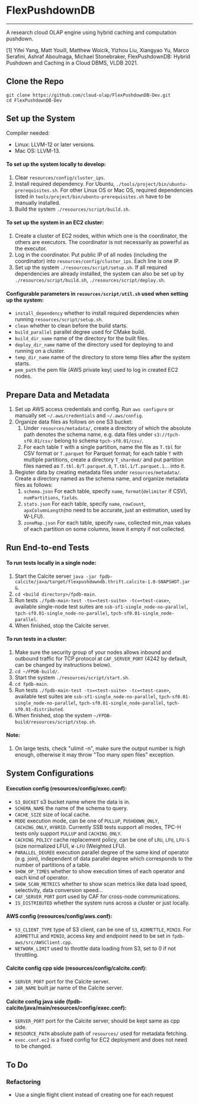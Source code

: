 # FlexPushdownDB

-----------------

A research cloud OLAP engine using hybrid caching and computation pushdown.

[1] Yifei Yang, Matt Youill, Matthew Woicik, Yizhou Liu, Xiangyao Yu, Marco Serafini, Ashraf Aboulnaga, Michael Stonebraker, FlexPushdownDB: Hybrid Pushdown and Caching in a Cloud DBMS, VLDB 2021.


## Clone the Repo

```
git clone https://github.com/cloud-olap/FlexPushdownDB-Dev.git
cd FlexPushdownDB-Dev
```


## Set up the System

Compiler needed: 
- Linux: LLVM-12 or later versions.
- Mac OS: LLVM-13.

#### To set up the system locally to develop:

1. Clear `resources/config/cluster_ips`.
2. Install required dependency. For Ubuntu, `./tools/project/bin/ubuntu-prerequisites.sh`. For other Linux OS or Mac OS, required dependencies listed in `tools/project/bin/ubuntu-prerequisites.sh` have to be manually installed.
3. Build the system `./resources/script/build.sh`.

#### To set up the system in an EC2 cluster:

1. Create a cluster of EC2 nodes, within which one is the coordinator, the others are executors. The coordinator is not necessarily as powerful as the executor.
2. Log in the coordinator. Put public IP of all nodes (including the coordinator) into `resources/config/cluster_ips`. Each line is one IP.
3. Set up the system `./resources/script/setup.sh`. If all required dependencies are already installed, the system can also be set up by `./resources/script/build.sh`, `./resources/script/deploy.sh`.

#### Configurable parameters in `resources/script/util.sh` used when setting up the system:

- `install_dependency` whether to install required dependencies when running `resources/script/setup.sh`.
- `clean` whether to clean before the build starts.
- `build_parallel` parallel degree used for CMake build.
- `build_dir_name` name of the directory for the built files.
- `deploy_dir_name` name of the directory used for deploying to and running on a cluster.
- `temp_dir_name` name of the directory to store temp files after the system starts.
- `pem_path` the pem file (AWS private key) used to log in created EC2 nodes.


## Prepare Data and Metadata
1. Set up AWS access credentials and config. Run `aws configure` or manually set `~/.aws/credentials` and `~/.aws/config`.
2. Organize data files as follows on one S3 bucket: 
   1) Under `resources/metadata/`, create a directory of which the absolute path denotes the schema name, e.g. data files under `s3://tpch-sf0.01/csv/` belong to schema `tpch-sf0.01/csv/`.
   2) For each table `T` with a single partition, name the file as `T.tbl` for CSV format or `T.parquet` for Parquet format; for each table `T` with multiple partitions, create a directory `T_sharded/` and put partition files named as `T.tbl.0/T.parquet.0`, `T.tbl.1/T.parquet.1`... into it.
3. Register data by creating metadata files under `resources/metadata/`. Create a directory named as the schema name, and organize metadata files as follows:
   1) `schema.json` For each table, specify `name`, `format`(`delimiter` if CSV), `numPartitions`, `fields`.
   2) `stats.json` For each table, specify `name`, `rowCount`, `apxColumnLength`(no need to be accurate, just an estimation, used by W-LFU).
   3) `zoneMap.json` For each table, specify `name`, collected min_max values of each partition on some columns, leave it empty if not collected.
   

## Run End-to-end Tests

#### To run tests locally in a single node:
1. Start the Calcite server `java -jar fpdb-calcite/java/target/flexpushdowndb.thrift.calcite-1.0-SNAPSHOT.jar &`.
2. `cd <build directory>/fpdb-main`.
3. Run tests `./fpdb-main-test -ts=<test-suite> -tc=<test-case>`, available single-node test suites are `ssb-sf1-single_node-no-parallel`, `tpch-sf0.01-single_node-no-parallel`, `tpch-sf0.01-single_node-parallel`.
4. When finished, stop the Calcite server.

#### To run tests in a cluster:
1. Make sure the security group of your nodes allows inbound and outbound traffic for TCP protocol at `CAF_SERVER_PORT` (4242 by default, can be changed by instructions below). 
2. `cd ~/FPDB-build/`.
3. Start the system `./resources/script/start.sh`.
4. `cd fpdb-main`.
5. Run tests `./fpdb-main-test -ts=<test-suite> -tc=<test-case>`, available test suites are `ssb-sf1-single_node-no-parallel`, `tpch-sf0.01-single_node-no-parallel`, `tpch-sf0.01-single_node-parallel`, `tpch-sf0.01-distributed`.
6. When finished, stop the system `~/FPDB-build/resources/script/stop.sh`.

#### Note:
1. On large tests, check "ulimit -n", make sure the output number is high enough, otherwise it may throw "Too many open files" exception.


## System Configurations

#### Execution config (resources/config/exec.conf):
- `S3_BUCKET` s3 bucket name where the data is in.
- `SCHEMA_NAME` the name of the schema to query.
- `CACHE_SIZE` size of local cache.
- `MODE` execution mode, can be one of `PULLUP`, `PUSHDOWN_ONLY`, `CACHING_ONLY`, `HYBRID`. Currently SSB tests support all modes, TPC-H tests only support `PULLUP` and `CACHING_ONLY`.
- `CACHING_POLICY` cache replacement policy, can be one of `LRU`, `LFU`, `LFU-S` (size normalized LFU), `W-LFU` (Weighted LFU).
- `PARALLEL_DEGREE` execution parallel degree of the same kind of operator (e.g. join), independent of data parallel degree which corresponds to the number of partitions of a table.
- `SHOW_OP_TIMES` whether to show execution times of each operator and each kind of operator.
- `SHOW_SCAN_METRICS` whether to show scan metrics like data load speed, selectivity, data conversion speed...
- `CAF_SERVER_PORT` port used by CAF for cross-node communications.
- `IS_DISTRIBUTED` whether the system runs across a cluster or just locally.

#### AWS config (resources/config/aws.conf):
- `S3_CLIENT_TYPE` type of S3 client, can be one of `S3`, `AIRMETTLE`, `MINIO`. For `AIRMETTLE` and `MINIO`, access key and endpoint need to be set in `fpdb-aws/src/AWSClient.cpp`.
- `NETWORK_LIMIT` used to throttle data loading from S3, set to 0 if not throttling.

#### Calcite config cpp side (resources/config/calcite.conf):
- `SERVER_PORT` port for the Calcite server.
- `JAR_NAME` built jar name of the Calcite server.

#### Calcite config java side (fpdb-calcite/java/main/resources/config/exec.conf):
- `SERVER_PORT` port for the Calcite server, should be kept same as cpp side.
- `RESOURCE_PATH` absolute path of `resources/` used for metadata fetching.
- `exec.conf.ec2` is a fixed config for EC2 deployment and does not need to be changed.


## To Do
### Refactoring
- Use a single flight client instead of creating one for each request
  
